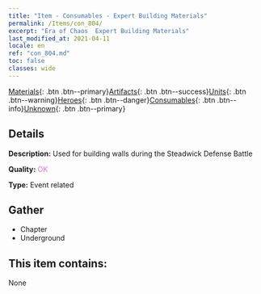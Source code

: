 ```yaml
---
title: "Item - Consumables - Expert Building Materials"
permalink: /Items/con_804/
excerpt: "Era of Chaos  Expert Building Materials"
last_modified_at: 2021-04-11
locale: en
ref: "con_804.md"
toc: false
classes: wide
---
```

 [Materials](/Items/){: .btn .btn--primary}[Artifacts](/Items/Artifacts/){: .btn .btn--success}[Units](/Items/Units/){: .btn .btn--warning}[Heroes](/Items/Heroes/){: .btn .btn--danger}[Consumables](/Items/Consumables/){: .btn .btn--info}[Unknown](/Items/Unknown/){: .btn .btn--primary}

## Details
 **Description:** Used for building walls during the Steadwick Defense Battle

 **Quality:** <span style="color: #DA70D6">OK</span>

 **Type:** Event related

## Gather

*    Chapter 
*    Underground 

## This item contains:

  None

